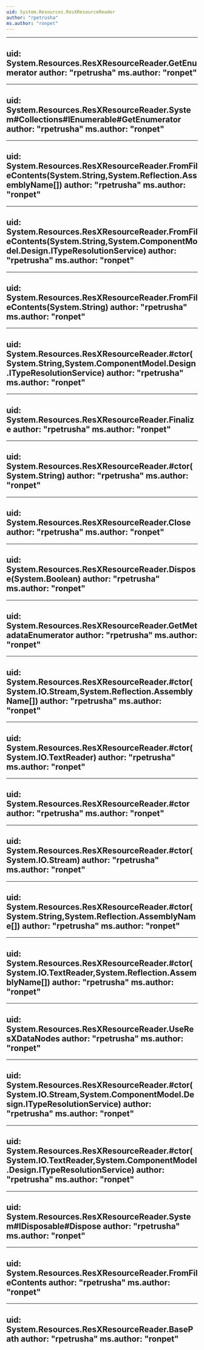 ```yaml
---
uid: System.Resources.ResXResourceReader
author: "rpetrusha"
ms.author: "ronpet"
---
```


---
uid: System.Resources.ResXResourceReader.GetEnumerator
author: "rpetrusha"
ms.author: "ronpet"
---

---
uid: System.Resources.ResXResourceReader.System#Collections#IEnumerable#GetEnumerator
author: "rpetrusha"
ms.author: "ronpet"
---

---
uid: System.Resources.ResXResourceReader.FromFileContents(System.String,System.Reflection.AssemblyName[])
author: "rpetrusha"
ms.author: "ronpet"
---

---
uid: System.Resources.ResXResourceReader.FromFileContents(System.String,System.ComponentModel.Design.ITypeResolutionService)
author: "rpetrusha"
ms.author: "ronpet"
---

---
uid: System.Resources.ResXResourceReader.FromFileContents(System.String)
author: "rpetrusha"
ms.author: "ronpet"
---

---
uid: System.Resources.ResXResourceReader.#ctor(System.String,System.ComponentModel.Design.ITypeResolutionService)
author: "rpetrusha"
ms.author: "ronpet"
---

---
uid: System.Resources.ResXResourceReader.Finalize
author: "rpetrusha"
ms.author: "ronpet"
---

---
uid: System.Resources.ResXResourceReader.#ctor(System.String)
author: "rpetrusha"
ms.author: "ronpet"
---

---
uid: System.Resources.ResXResourceReader.Close
author: "rpetrusha"
ms.author: "ronpet"
---

---
uid: System.Resources.ResXResourceReader.Dispose(System.Boolean)
author: "rpetrusha"
ms.author: "ronpet"
---

---
uid: System.Resources.ResXResourceReader.GetMetadataEnumerator
author: "rpetrusha"
ms.author: "ronpet"
---

---
uid: System.Resources.ResXResourceReader.#ctor(System.IO.Stream,System.Reflection.AssemblyName[])
author: "rpetrusha"
ms.author: "ronpet"
---

---
uid: System.Resources.ResXResourceReader.#ctor(System.IO.TextReader)
author: "rpetrusha"
ms.author: "ronpet"
---

---
uid: System.Resources.ResXResourceReader.#ctor
author: "rpetrusha"
ms.author: "ronpet"
---

---
uid: System.Resources.ResXResourceReader.#ctor(System.IO.Stream)
author: "rpetrusha"
ms.author: "ronpet"
---

---
uid: System.Resources.ResXResourceReader.#ctor(System.String,System.Reflection.AssemblyName[])
author: "rpetrusha"
ms.author: "ronpet"
---

---
uid: System.Resources.ResXResourceReader.#ctor(System.IO.TextReader,System.Reflection.AssemblyName[])
author: "rpetrusha"
ms.author: "ronpet"
---

---
uid: System.Resources.ResXResourceReader.UseResXDataNodes
author: "rpetrusha"
ms.author: "ronpet"
---

---
uid: System.Resources.ResXResourceReader.#ctor(System.IO.Stream,System.ComponentModel.Design.ITypeResolutionService)
author: "rpetrusha"
ms.author: "ronpet"
---

---
uid: System.Resources.ResXResourceReader.#ctor(System.IO.TextReader,System.ComponentModel.Design.ITypeResolutionService)
author: "rpetrusha"
ms.author: "ronpet"
---

---
uid: System.Resources.ResXResourceReader.System#IDisposable#Dispose
author: "rpetrusha"
ms.author: "ronpet"
---

---
uid: System.Resources.ResXResourceReader.FromFileContents
author: "rpetrusha"
ms.author: "ronpet"
---

---
uid: System.Resources.ResXResourceReader.BasePath
author: "rpetrusha"
ms.author: "ronpet"
---
